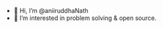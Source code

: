 - 👋 Hi, I’m @aniiruddhaNath
- 👀 I’m interested in problem solving & open source.
<!---
aniiruddhaNath/aniiruddhaNath is a ✨ special ✨ repository because its `README.md` (this file) appears on your GitHub profile.
You can click the Preview link to take a look at your changes.
--->
